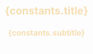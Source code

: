 <script>
	import constants from '$lib/constants';
</script>

# {constants.title}
## {constants.subtitle}

So much

<br>
<br>

<style>
    h1,h2 {
        color: wheat;
        text-align: center;
    }
    p {
        text-align: center;
        color: white;
    }
</style>
